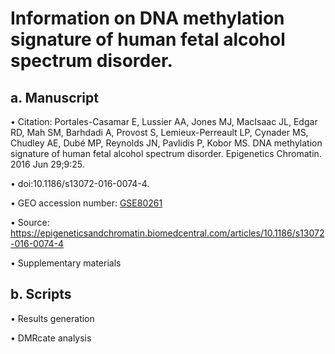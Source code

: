 # Information on DNA methylation signature of human fetal alcohol spectrum disorder.

## a. Manuscript
  • Citation: Portales-Casamar E, Lussier AA, Jones MJ, MacIsaac JL, Edgar RD, Mah SM, Barhdadi A, Provost S, Lemieux-Perreault LP, Cynader MS, Chudley AE, Dubé MP, Reynolds JN, Pavlidis P, Kobor MS. DNA methylation signature of human fetal
alcohol spectrum disorder. Epigenetics Chromatin. 2016 Jun 29;9:25. 

  • doi:10.1186/s13072-016-0074-4. 

  • GEO accession number: [GSE80261](https://www.ncbi.nlm.nih.gov/geo/query/acc.cgi?acc=GSE80261)
  
  • Source: https://epigeneticsandchromatin.biomedcentral.com/articles/10.1186/s13072-016-0074-4
  
  • Supplementary materials 
  
  
## b. Scripts
  • Results generation
  
  • DMRcate analysis
